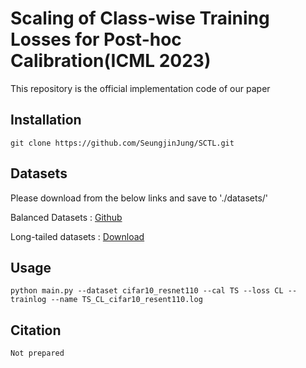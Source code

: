 # Scaling of Class-wise Training Losses for Post-hoc Calibration(ICML 2023)

This repository is the official implementation code of our paper

## Installation
```
git clone https://github.com/SeungjinJung/SCTL.git
```

## Datasets

Please download from the below links and save to './datasets/'


Balanced Datasets : [Github](https://github.com/markus93/NN_calibration)

Long-tailed datasets : [Download](https://drive.google.com/drive/folders/1KfDriNxfnuqnmsj_zwpK3j7y6Lav7XBL?usp=share_link)

## Usage
```
python main.py --dataset cifar10_resnet110 --cal TS --loss CL --trainlog --name TS_CL_cifar10_resent110.log
```
## Citation
```
Not prepared
```
